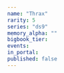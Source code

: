 ```yaml
---
name: "Thrax"
rarity: 5
series: "ds9"
memory_alpha: ""
bigbook_tier:
events:
in_portal:
published: false
---
```

